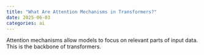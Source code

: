 ```yaml
---
title: "What Are Attention Mechanisms in Transformers?"
date: 2025-06-03
categories: ai
---
```


Attention mechanisms allow models to focus on relevant parts of input data. This is the backbone of transformers.
